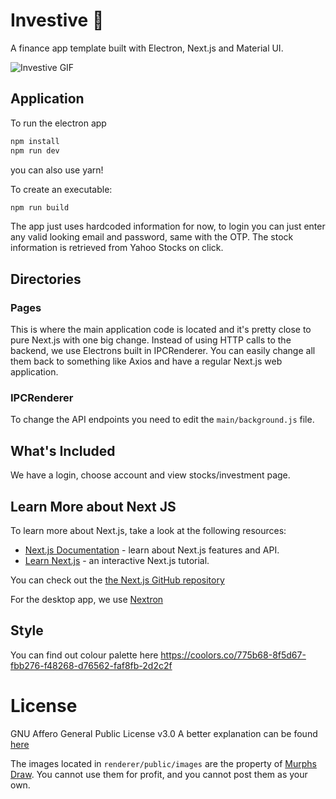 # Investive :bank:
A finance app template built with Electron, Next.js and Material UI. 

![Investive GIF](https://investive.co/investive.gif)

## Application
To run the electron app
```bash
npm install
npm run dev
```
you can also use yarn!

To create an executable:
```bash
npm run build
```
The app just uses hardcoded information for now, to login you can just enter any valid looking email and password, same
with the OTP.
The stock information is retrieved from Yahoo Stocks on click.

## Directories
### Pages
This is where the main application code is located and it's pretty close to pure Next.js with one big change.
Instead of using HTTP calls to the backend, we use Electrons built in IPCRenderer. You can easily change all them
back to something like Axios and have a regular Next.js web application.

### IPCRenderer
To change the API endpoints you need to edit the `main/background.js` file.

## What's Included
We have a login, choose account and view stocks/investment page. 

## Learn More about Next JS

To learn more about Next.js, take a look at the following resources:

- [Next.js Documentation](https://nextjs.org/docs) - learn about Next.js features and API.
- [Learn Next.js](https://nextjs.org/learn) - an interactive Next.js tutorial.

You can check out the [the Next.js GitHub repository](https://github.com/zeit/next.js/)

For the desktop app, we use [Nextron](https://www.npmjs.com/package/nextron)

## Style
You can find out colour palette here https://coolors.co/775b68-8f5d67-fbb276-f48268-d76562-faf8fb-2d2c2f

# License
GNU Affero General Public License v3.0
A better explanation can be found [here](https://choosealicense.com/licenses/agpl-3.0/)

The images located in `renderer/public/images` are the property of [Murphs Draw](https://www.instagram.com/murphs_draw/).
You cannot use them for profit, and you cannot post them as your own.
